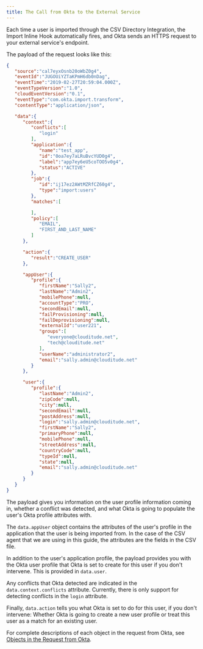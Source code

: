 ```yaml
---
title: The Call from Okta to the External Service
---
```


Each time a user is imported through the CSV Directory Integration, the Import Inline Hook automatically fires, and Okta sends an HTTPS request to your external service's endpoint.

The payload of the request looks like this:

```json
{
   "source":"cal7eyxOsnb20oWbZ0g4",
   "eventId":"JUGOUiYZTaKPmH6db0nDag",
   "eventTime":"2019-02-27T20:59:04.000Z",
   "eventTypeVersion":"1.0",
   "cloudEventVersion":"0.1",
   "eventType":"com.okta.import.transform",
   "contentType":"application/json",

   "data":{
      "context":{
         "conflicts":[
            "login"
         ],
         "application":{
            "name":"test_app",
            "id":"0oa7ey7aLRuBvcYUD0g4",
            "label":"app7ey6eU5coTOO5v0g4",
            "status":"ACTIVE"
         },
         "job":{
            "id":"ij17ez2AWtMZRfCZ60g4",
            "type":"import:users"
         },
         "matches":[

         ],
         "policy":[
            "EMAIL",
            "FIRST_AND_LAST_NAME"
         ]
      },

      "action":{
         "result":"CREATE_USER"
      },

      "appUser":{
         "profile":{
            "firstName":"Sally2",
            "lastName":"Admin2",
            "mobilePhone":null,
            "accountType":"PRO",
            "secondEmail":null,
            "failProvisioning":null,
            "failDeprovisioning":null,
            "externalId":"user221",
            "groups":[
               "everyone@clouditude.net",
               "tech@clouditude.net"
            ],
            "userName":"administrator2",
            "email":"sally.admin@clouditude.net"
         }
      },

      "user":{
         "profile":{
            "lastName":"Admin2",
            "zipCode":null,
            "city":null,
            "secondEmail":null,
            "postAddress":null,
            "login":"sally.admin@clouditude.net",
            "firstName":"Sally2",
            "primaryPhone":null,
            "mobilePhone":null,
            "streetAddress":null,
            "countryCode":null,
            "typeId":null,
            "state":null,
            "email":"sally.admin@clouditude.net"
         }
      }
   }
}
```
The payload gives you information on the user profile information coming in, whether a conflict was detected, and what Okta is going to populate the user's Okta profile attributes with.

The `data.appUser` object contains the attributes of the user's profile in the application that the user is being imported from. In the case of the CSV agent that we are using in this guide, the attributes are the fields in the CSV file.

In addition to the user's application profile, the payload provides you with the Okta user profile that Okta is set to create for this user if you don't intervene. This is provided in `data.user`.

Any conflicts that Okta detected are indicated in the `data.context.conflicts` attribute. Currently, there is only support for detecting conflicts in the `login` attribute.

Finally, `data.action` tells you what Okta is set to do for this user, if you don't intervene: Whether Okta is going to create a new user profile or treat this user as a match for an existing user.

For complete descriptions of each object in the request from Okta, see [Objects in the Request from Okta](/docs/reference/import-hook/#objects-in-the-request-from-okta). 

<NextSectionLink />

